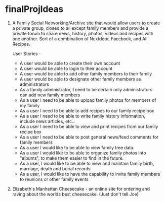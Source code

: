 # finalProjIdeas

1) A Family Social Networking/Archive site that would allow users to create a private group, closed to all except family members and provide a private forum 
   to share news, history, photos, videos and recipes with one another.  Sort of a combination of Nextdoor, Facebook, and All Recipes.
    
    User Stories - 
    
    - A user would be able to create their own account
    - A user would be able to login to their account
    - A user would be able to add other family members to their family
    - A user would be able to designate other family members as administrators
    - As a family administrator, I need to be certain only administrators can add new family members
    - As a user I need to be able to upload family photos for members of my family
    - As a user I need to be able to add recipes to our family recipe box
    - As a user I need to be able to write family history information, include news articles, etc...
    - As a user I need to be able to view and print recipes from our family recipe box
    - As a user I need to be able to post general news/feed comments for family members
    - As a user I would like to be able to view family tree data
    - As a user I would like to be able to organize family photos into "albums", to make them easier to find in the future.
    - As a user, I would like to be able to view and maintain family birth, marriage, death and burial records
    - As a user, I would like to have the capability to invite family members to reunions or other family events
 
    
 2)  Elizabeth's Manhattan Cheesecake - an online site for ordering and raving about the worlds best cheesecake. (Just don't tell Joe)
       
       
        
        
   
    
